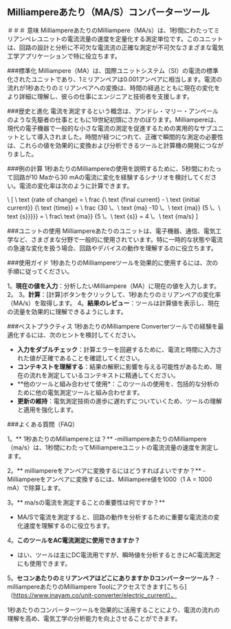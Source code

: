 ## Milliampereあたり（MA/S）コンバーターツール

＃＃＃ 意味
MilliampereあたりのMilliampere（MA/s）は、1秒間にわたってミリアンペレユニットの電流流量の速度を定量化する測定単位です。このユニットは、回路の設計と分析に不可欠な電流流の正確な測定が不可欠なさまざまな電気工学アプリケーションで特に役立ちます。

###標準化
Milliampere（MA）は、国際ユニットシステム（SI）の電流の標準化されたユニットであり、1ミリアンペアは0.001アンペアに相当します。電流の流れが1秒あたりのミリアンペアへの変換は、時間の経過とともに現在の変化をより詳細に理解し、彼らの仕事にエンジニアと技術者を支援します。

###歴史と進化
電流を測定するという概念は、アンドレ・マリー・アンペールのような先駆者の仕事とともに19世紀初頭にさかのぼります。Milliampereは、現代の電子機器で一般的な小さな電流の測定を促進するための実用的なサブユニットとして導入されました。時間が経つにつれて、正確で瞬間的な測定の必要性は、これらの値を効果的に変換および分析できるツールと計算機の開発につながりました。

###例の計算
1秒あたりのMilliampereの使用を説明するために、5秒間にわたって回路が10 Maから30 mAの電流に変化を経験するシナリオを検討してください。電流の変化率は次のように計算できます。

\ [
\ text {rate of change} = \ frac {\ text {final current}  -  \ text {initial current}} {\ text {time}} = \ frac {30 \、\ text {ma} -10 \、\ text {ma}} {5 \、\ text {s}}}}} = \ frac\ text {ma}} {5 \、\ text {s}} = 4 \、\ text {ma/s}
\]

###ユニットの使用
Milliampereあたりのユニットは、電子機器、通信、電気工学など、さまざまな分野で一般的に使用されています。特に一時的な状態や電流の急速な変化を扱う場合、回路やデバイスの動作を理解するのに役立ちます。

###使用ガイド
1秒あたりのMilliampereツールを効果的に使用するには、次の手順に従ってください。

1。**現在の値を入力**：分析したいMilliampere（MA）に現在の値を入力します。
2。
3。**計算**：[計算]ボタンをクリックして、1秒あたりのミリアンペアの変化率（MA/s）を取得します。
4。**結果のレビュー**：ツールは計算値を表示し、現在の流量を効果的に理解できるようにします。

###ベストプラクティス
1秒あたりのMilliampere Converterツールでの経験を最適化するには、次のヒントを検討してください。

-  **入力をダブルチェック**：計算エラーを回避するために、電流と時間に入力された値が正確であることを確認してください。
-  **コンテキストを理解する**：結果の解釈に影響を与える可能性があるため、現在の流れを測定しているコンテキストに精通してください。
-  **他のツールと組み合わせて使用​​*：このツールの使用を、包括的な分析のために他の電気測定ツールと組み合わせます。
-  **更新の維持**：電気測定技術の進歩に遅れずについていくため、ツールの理解と適用を強化します。

###よくある質問（FAQ）

1。** 1秒あたりのMilliampereとは？**
-milliampereあたりのMilliampere（ma/s）は、1秒間にわたってMilliampereユニットの電流流量の速度を測定します。

2。** milliampereをアンペアに変換するにはどうすればよいですか？**
-Milliampereをアンペアに変換するには、Milliampere値を1000（1 A = 1000 mA）で除算します。

3。** ma/sの電流を測定することの重要性は何ですか？**
-  MA/Sで電流を測定すると、回路の動作を分析するために重要な電流流の変化速度を理解するのに役立ちます。

4。**このツールをAC電流測定に使用できますか？**
- はい、ツールは主にDC電流用ですが、瞬時値を分析するときにAC電流測定にも使用できます。

5。**セコンあたりのミリアンペアはどこにありますか Dコンバーターツール？**
-milliampereあたりのMilliampere Toolにアクセスできます[こちら]（https://www.inayam.co/unit-converter/electric_current）。

1秒あたりのコンバーターツールを効果的に活用することにより、電流の流れの理解を高め、電気工学の分析能力を向上させることができます。